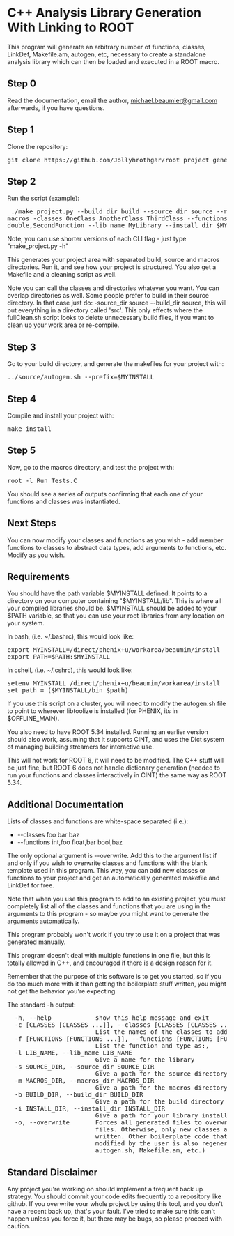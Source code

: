 # C++ Analysis Library Generation With Linking to ROOT
This program will generate an arbitrary number of functions, classes, LinkDef,
Makefile.am, autogen, etc, necessary to create a standalone analysis library
which can then be loaded and executed in a ROOT macro.

## Step 0
Read the documentation, email the author, michael.beaumier@gmail.com afterwards,
if you have questions.

## Step 1

Clone the repository:

<pre>
git clone https://github.com/Jollyhrothgar/root_project_generator
</pre>

## Step 2

Run the script (example):

<pre> ./make_project.py --build_dir build --source_dir source --macros_dir
macros -classes OneClass AnotherClass ThirdClass --functions int,FirstFunction
double,SecondFunction --lib_name MyLibrary --install_dir $MYINSTALL</pre>

Note, you can use shorter versions of each CLI flag - just type "make_project.py
-h"

This generates your project area with separated build, source and macros
directories. Run it, and see how your project is structured. You also get a
Makefile and a cleaning script as well. 

Note you can call the classes and directories whatever you want. You can overlap
directories as well. Some people prefer to build in their source directory. In
that case just do: -source_dir source --build_dir source, this will put
everything in a directory called 'src'. This only effects where the fullClean.sh
script looks to delete unnecessary build files, if you want to clean up your
work area or re-compile.

## Step 3 

Go to your build directory, and generate the makefiles for your project with:

<pre>
../source/autogen.sh --prefix=$MYINSTALL
</pre>

## Step 4
Compile and install your project with:

<pre>
make install
</pre>

## Step 5
Now, go to the macros directory, and test the project with:

<pre>
root -l Run_Tests.C
</pre>

You should see a series of outputs confirming that each one of your functions
and classes was instantiated.

## Next Steps

You can now modify your classes and functions as you wish - add member functions
to classes to abstract data types, add arguments to functions, etc. Modify as you wish.

## Requirements

You should have the path variable $MYINSTALL defined. It points to a directory
on your computer containing "$MYINSTALL/lib". This is where all your compiled
libraries should be. $MYINSTALL should be added to your $PATH variable, so that
you can use your root libraries from any location on your system.

In bash, (i.e. ~/.bashrc), this would look like:

<pre>
export MYINSTALL=/direct/phenix+u/workarea/beaumim/install
export PATH=$PATH:$MYINSTALL
</pre>

In cshell, (i.e. ~/.cshrc), this would look like:

<pre>
setenv MYINSTALL /direct/phenix+u/beaumim/workarea/install
set path = ($MYINSTALL/bin $path)
</pre>

If you use this script on a cluster, you will need to modify the autogen.sh file
to point to wherever libtoolize is installed (for PHENIX, its in $OFFLINE_MAIN).

You also need to have ROOT 5.34 installed. Running an earlier version should
also work, assuming that it supports CINT, and uses the Dict system of managing
building streamers for interactive use.

This will not work for ROOT 6, it will need to be modified. The C++ stuff will
be just fine, but ROOT 6 does not handle dictionary generation (needed to run
your functions and classes interactively in CINT) the same way as ROOT 5.34.

## Additional Documentation

Lists of classes and functions are white-space separated (i.e.):

* --classes foo bar baz
* --functions int,foo float,bar bool,baz

The only optional argument is --overwrite. Add this to the argument list if and
only if you wish to overwrite classes and functions with the blank template used
in this program. This way, you can add new classes or functions to your project
and get an automatically generated makefile and LinkDef for free.

Note that when you use this program to add to an existing project, you must
completely list all of the classes and functions that you are using in the
arguments to this program - so maybe you might want to generate the arguments
automatically.

This program probably won't work if you try to use it on a project that was
generated manually.

This program doesn't deal with multiple functions in one file, but this is
totally allowed in C++, and encouraged if there is a design reason for it.

Remember that the purpose of this software is to get you started, so if you do
too much more with it than getting the boilerplate stuff written, you might not
get the behavior you're expecting.

The standard -h output: 

<pre>
  -h, --help            show this help message and exit
  -c [CLASSES [CLASSES ...]], --classes [CLASSES [CLASSES ...]]
                        List the names of the classes to add to the project
  -f [FUNCTIONS [FUNCTIONS ...]], --functions [FUNCTIONS [FUNCTIONS ...]]
                        List the function and type as:<TYPE>,<FUNCTION NAME>
  -l LIB_NAME, --lib_name LIB_NAME
                        Give a name for the library
  -s SOURCE_DIR, --source_dir SOURCE_DIR
                        Give a path for the source directory
  -m MACROS_DIR, --macros_dir MACROS_DIR
                        Give a path for the macros directory
  -b BUILD_DIR, --build_dir BUILD_DIR
                        Give a path for the build directory
  -i INSTALL_DIR, --install_dir INSTALL_DIR
                        Give a path for your library installation directory
  -o, --overwrite       Forces all generated files to overwrite existing
                        files. Otherwise, only new classes and functions are
                        written. Other boilerplate code that is not generally
                        modified by the user is also regenerated (i.e.
                        autogen.sh, Makefile.am, etc.)
</pre>

## Standard Disclaimer

Any project you're working on should implement a frequent back up strategy. You
should commit your code edits frequently to a repository like github. If you
overwrite your whole project by using this tool, and you don't have a recent
back up, that's your fault.  I've tried to make sure this can't happen unless
you force it, but there may be bugs, so please proceed with caution.
